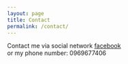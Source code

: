 ```yaml
---
layout: page
title: Contact
permalink: /contact/
---
```


Contact me via social network [facebook](https://www.facebook.com/dttrung.work) <br> 
or my phone number: 0969677406
